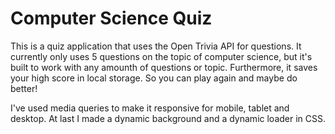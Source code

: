 # Computer Science Quiz

This is a quiz application that uses the Open Trivia API for questions.
It currently only uses 5 questions on the topic of computer science, but it's built to work with any amounth of questions or topic. 
Furthermore, it saves your high score in local storage. So you can play again and maybe do better!

I've used media queries to make it responsive for mobile, tablet and desktop.
At last I made a dynamic background and a dynamic loader in CSS.
